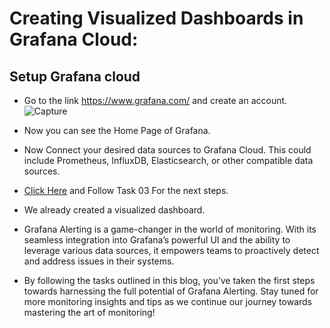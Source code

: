 

# Creating Visualized Dashboards in Grafana Cloud:

## Setup Grafana cloud
   - Go to the link https://www.grafana.com/ and create an account.
     ![Capture](https://github.com/574n13y/Grafana-cloud/assets/35293085/cd1d1096-6774-4af1-bcc8-1be2762e49ed)

   - Now you can see the Home Page of Grafana.
   - Now Connect your desired data sources to Grafana Cloud. This could include Prometheus, InfluxDB, Elasticsearch, or other compatible data sources.
   - [Click Here]() and Follow Task 03 For the next steps.
   - We already created a visualized dashboard.
   - Grafana Alerting is a game-changer in the world of monitoring. With its seamless integration into Grafana’s powerful UI and the ability to leverage various data sources, it empowers teams to proactively detect and address issues in their systems.
   - By following the tasks outlined in this blog, you’ve taken the first steps towards harnessing the full potential of Grafana Alerting. Stay tuned for more monitoring insights and tips as we continue our journey towards mastering the art of monitoring!




